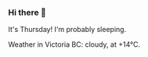 ### Hi there :wave:

It's Thursday! I'm probably sleeping.

Weather in Victoria BC: cloudy, at +14°C.
